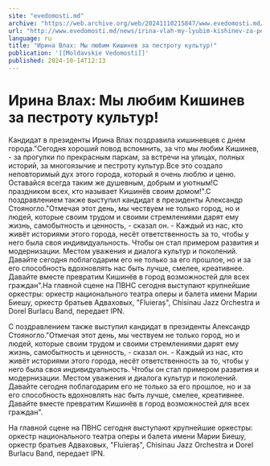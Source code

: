```yaml
---
site: "evedomosti.md"
archive: "https://web.archive.org/web/20241110215847/www.evedomosti.md/news/irina-vlah-my-lyubim-kishinev-za-pestrotu-kultur"
url: "http://www.evedomosti.md/news/irina-vlah-my-lyubim-kishinev-za-pestrotu-kultur"
language: ru
title: "Ирина Влах: Мы любим Кишинев за пестроту культур!"
publication: '[[Moldavskie Vedomosti]]'
published: 2024-10-14T12:13
---
```


# Ирина Влах: Мы любим Кишинев за пестроту культур!

Кандидат в президенты Ирина Влах поздравила кишиневцев с днем города."Сегодня хороший повод вспомнить, за что мы любим Кишинев, - за прогулки по прекрасным паркам, за встречи на улицах, полных историй, за многоязычие и пестроту культур.Все это создало неповторимый дух этого города, который я очень люблю и ценю. Оставайся всегда таким же душевным, добрым и уютным!С праздником всех, кто называет Кишинёв своим домом!".С поздравлением также выступил кандидат в президенты Александр Стояногло."Отмечая этот день, мы чествуем не только город, но и людей, которые своим трудом и своими стремлениями дарят ему жизнь, самобытность и ценность, - сказал он. - Каждый из нас, кто живёт историями этого города, несёт ответственность за то, чтобы у него была своя индивидуальность. Чтобы он стал примером развития и модернизации. Местом уважения и диалога культур и поколений. Давайте сегодня поблагодарим его не только за его прошлое, но и за его способность вдохновлять нас быть лучше, смелее, креативнее. Давайте вместе превратим Кишинёв в город возможностей для всех граждан".На главной сцене на ПВНС сегодня выступают крупнейшие оркестры: оркестр национального театра оперы и балета имени Марии Биешу, оркестр братьев Адваховых, "Fluieraș", Chisinau Jazz Orchestra и Dorel Burlacu Band, передает IPN.

С поздравлением также выступил кандидат в президенты Александр Стояногло."Отмечая этот день, мы чествуем не только город, но и людей, которые своим трудом и своими стремлениями дарят ему жизнь, самобытность и ценность, - сказал он. - Каждый из нас, кто живёт историями этого города, несёт ответственность за то, чтобы у него была своя индивидуальность. Чтобы он стал примером развития и модернизации. Местом уважения и диалога культур и поколений. Давайте сегодня поблагодарим его не только за его прошлое, но и за его способность вдохновлять нас быть лучше, смелее, креативнее. Давайте вместе превратим Кишинёв в город возможностей для всех граждан".

На главной сцене на ПВНС сегодня выступают крупнейшие оркестры: оркестр национального театра оперы и балета имени Марии Биешу, оркестр братьев Адваховых, "Fluieraș", Chisinau Jazz Orchestra и Dorel Burlacu Band, передает IPN.